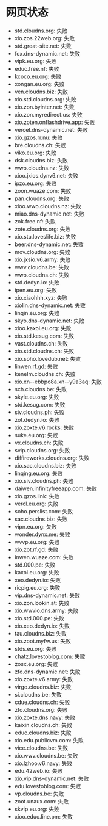 # 网页状态
- std.cloudns.org: 失败
- xio.zos.22web.org: 失败
- std.great-site.net: 失败
- fox.dns-dynamic.net: 失败
- vipk.eu.org: 失败
- educ.free.nf: 失败
- kcoco.eu.org: 失败
- xongan.eu.org: 失败
- ven.cloudns.biz: 失败
- xio.std.cloudns.org: 失败
- xio.zon.byinter.net: 失败
- xio.zon.myredirect.us: 失败
- xio.zoten.onflashdrive.app: 失败
- vercel.dns-dynamic.net: 失败
- xio.gzos.rr.nu: 失败
- bre.cloudns.ch: 失败
- viko.eu.org: 失败
- dsk.cloudns.biz: 失败
- wwo.cloudns.nz: 失败
- xioo.jxios.dynv6.net: 失败
- ipzo.eu.org: 失败
- zoon.wuaze.com: 失败
- pan.cloudns.org: 失败
- xioo.wwo.cloudns.nz: 失败
- miao.dns-dynamic.net: 失败
- zok.free.nf: 失败
- zote.cloudns.org: 失败
- xio.stu.loveslife.biz: 失败
- beer.dns-dynamic.net: 失败
- mov.cloudns.org: 失败
- xio.jxsio.v6.army: 失败
- wwv.cloudns.be: 失败
- wwo.cloudns.ch: 失败
- std.dedyn.io: 失败
- ipen.eu.org: 失败
- xio.xiaohhh.xyz: 失败
- xiolin.dns-dynamic.net: 失败
- linqin.eu.org: 失败
- skyo.dns-dynamic.net: 失败
- xioo.kaxoi.eu.org: 失败
- xio.std.kesug.com: 失败
- vast.cloudns.ch: 失败
- xio.std.cloudns.ch: 失败
- xio.soho.lovedub.net: 失败
- linwen.rf.gd: 失败
- kenelm.cloudns.ch: 失败
- xio.xn--ebbpo8a.xn--y9a3aq: 失败
- sch.cloudns.be: 失败
- skyle.eu.org: 失败
- std.kesug.com: 失败
- siv.cloudns.ph: 失败
- zot.dedyn.io: 失败
- xio.zoxte.v6.rocks: 失败
- suke.eu.org: 失败
- vx.cloudns.ch: 失败
- svip.cloudns.org: 失败
- diffireworks.cloudns.org: 失败
- xio.sac.cloudns.biz: 失败
- linqing.eu.org: 失败
- xio.siv.cloudns.ph: 失败
- daiwen.infinityfreeapp.com: 失败
- xio.gzos.link: 失败
- vercl.eu.org: 失败
- soho.perslist.com: 失败
- sac.cloudns.biz: 失败
- vipn.eu.org: 失败
- wonder.dynx.me: 失败
- wvvp.eu.org: 失败
- xio.zot.rf.gd: 失败
- inwen.wuaze.com: 失败
- std.000.pe: 失败
- kaxoi.eu.org: 失败
- xeo.dedyn.io: 失败
- ricpig.eu.org: 失败
- vip.dns-dynamic.net: 失败
- xio.zon.lookin.at: 失败
- xio.wwvio.dns.army: 失败
- xio.std.000.pe: 失败
- xio.xeo.dedyn.io: 失败
- tau.cloudns.biz: 失败
- xio.zoot.myfw.us: 失败
- stds.eu.org: 失败
- chatz.lovestoblog.com: 失败
- zosx.eu.org: 失败
- zfo.dns-dynamic.net: 失败
- xio.zoxte.v6.army: 失败
- virgo.cloudns.biz: 失败
- si.cloudns.be: 失败
- cdue.cloudns.ch: 失败
- zfo.cloudns.org: 失败
- xio.zoxte.dns.navy: 失败
- kaixin.cloudns.ch: 失败
- educ.cloudns.biz: 失败
- xio.edu.publicvm.com: 失败
- vice.cloudns.be: 失败
- xio.wwv.cloudns.be: 失败
- xio.lzhoo.v6.navy: 失败
- edu.42web.io: 失败
- xio.vip.dns-dynamic.net: 失败
- edu.lovestoblog.com: 失败
- vp.cloudns.be: 失败
- zoot.unaux.com: 失败
- skvip.eu.org: 失败
- xioo.educ.line.pm: 失败
